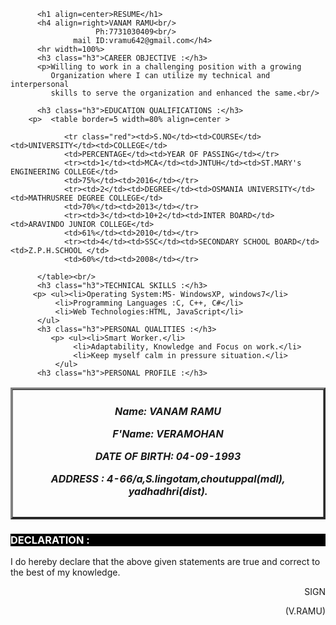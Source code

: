 <html>
     <head>
          <title>RESUME</title>
<style>
h3.h3{
background-color:black;
color:white;
width=15%;
}
.red{
color:red;}0 
</style>
     </head>
     <body>

          <h1 align=center>RESUME</h1>
          <h4 align=right>VANAM RAMU<br/>
                       Ph:7731030409<br/>
                  mail ID:vramu642@gmail.com</h4>
          <hr width=100%>
          <h3 class="h3">CAREER OBJECTIVE :</h3>
          <p>Willing to work in a challenging position with a growing
             Organization where I can utilize my technical and interpersonal
             skills to serve the organization and enhanced the same.<br/>

          <h3 class="h3">EDUCATION QUALIFICATIONS :</h3>
        <p>  <table border=5 width=80% align=center >

                <tr class="red"><td>S.NO</td><td>COURSE</td><td>UNIVERSITY</td><td>COLLEGE</td>
                <td>PERCENTAGE</td><td>YEAR OF PASSING</td></tr>
                <tr><td>1</td><td>MCA</td><td>JNTUH</td><td>ST.MARY's ENGINEERING COLLEGE</td>
                <td>75%</td><td>2016</td></tr>
                <tr><td>2</td><td>DEGREE</td><td>OSMANIA UNIVERSITY</td><td>MATHRUSREE DEGREE COLLEGE</td>
                <td>70%</td><td>2013</td></tr>
                <tr><td>3</td><td>10+2</td><td>INTER BOARD</td><td>ARAVINDO JUNIOR COLLEGE</td>
                <td>61%</td><td>2010</td></tr>
                <tr><td>4</td><td>SSC</td><td>SECONDARY SCHOOL BOARD</td><td>Z.P.H.SCHOOL </td>
                <td>60%</td><td>2008</td></tr>
      
          </table><br/>
          <h3 class="h3">TECHNICAL SKILLS :</h3>
         <p> <ul><li>Operating System:MS- WindowsXP, windows7</li>
              <li>Programming Languages :C, C++, C#</li>
              <li>Web Technologies:HTML, JavaScript</li>
          </ul>
          <h3 class="h3">PERSONAL QUALITIES :</h3>
             <p> <ul><li>Smart Worker.</li>
                  <li>Adaptability, Knowledge and Focus on work.</li>
                  <li>Keep myself calm in pressure situation.</li>
              </ul>
          <h3 class="h3">PERSONAL PROFILE :</h3>
<p>
<table border=3 align=center width=80%>
<tr><td><center><h5>
 <p>Name:        VANAM RAMU</p>
<p> F'Name: VERAMOHAN</p>
 <p>DATE OF BIRTH: 04-09-1993</p>
 <p>ADDRESS : 4-66/a,S.lingotam,choutuppal(mdl),
                    yadhadhri(dist).
              </h5></center></td></tr></table>
<h3 class="h3">DECLARATION :</h3>
<p>I do hereby declare that the above given statements are true and correct to the best of my knowledge.
<p align=right>SIGN</p>
<p align=right>(V.RAMU)


</body>
</html>
